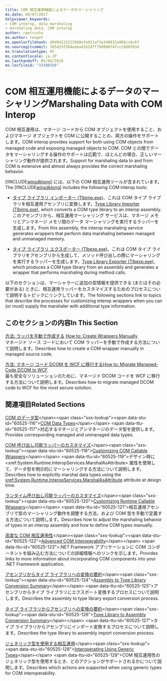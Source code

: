 ```yaml
---
title: COM 相互運用機能によるデータのマーシャリング
ms.date: 09/07/2017
helpviewer_keywords:
- COM interop, data marshaling
- marshaling data, COM interop
author: rpetrusha
ms.author: ronpet
ms.openlocfilehash: d0d94223223568efe921af3a340815a966cc6c6f
ms.sourcegitcommit: 3d5d33f384eeba41b2dff79d096f47ccc8d8f03d
ms.translationtype: HT
ms.contentlocale: ja-JP
ms.lasthandoff: 05/04/2018
ms.locfileid: "33388356"
---
```

# <a name="marshaling-data-with-com-interop"></a><span data-ttu-id="60525-102">COM 相互運用機能によるデータのマーシャリング</span><span class="sxs-lookup"><span data-stu-id="60525-102">Marshaling Data with COM Interop</span></span>
<span data-ttu-id="60525-103">COM 相互運用は、マネージ コードから COM オブジェクトを使用すること、およびマネージ オブジェクトを COM に公開することの、両方の操作をサポートします。</span><span class="sxs-lookup"><span data-stu-id="60525-103">COM interop provides support for both using COM objects from managed code and exposing managed objects to COM.</span></span> <span data-ttu-id="60525-104">COM との間でデータをマーシャリングする操作のサポートは広範で、ほとんどの場合、正しいマーシャリング動作が提供されます。</span><span class="sxs-lookup"><span data-stu-id="60525-104">Support for marshaling data to and from COM is extensive and almost always provides the correct marshaling behavior.</span></span>  
  
 <span data-ttu-id="60525-105">[!INCLUDE[winsdklong](../../../includes/winsdklong-md.md)] には、以下の COM 相互運用ツールが含まれています。</span><span class="sxs-lookup"><span data-stu-id="60525-105">The [!INCLUDE[winsdklong](../../../includes/winsdklong-md.md)] includes the following COM interop tools:</span></span>  
  
-   <span data-ttu-id="60525-106">[タイプ ライブラリ インポーター (Tlbimp.exe)](../../../docs/framework/tools/tlbimp-exe-type-library-importer.md)、これは COM タイプ ライブラリを相互運用アセンブリに変換します。</span><span class="sxs-lookup"><span data-stu-id="60525-106">[Type Library Importer (Tlbimp.exe)](../../../docs/framework/tools/tlbimp-exe-type-library-importer.md), which converts a COM type library to an interop assembly.</span></span> <span data-ttu-id="60525-107">このアセンブリから、相互運用マーシャリング サービスは、マネージ メモリとアンマネージ メモリ間のデータ マーシャリングを実行するラッパーを生成します。</span><span class="sxs-lookup"><span data-stu-id="60525-107">From this assembly, the interop marshaling service generates wrappers that perform data marshaling between managed and unmanaged memory.</span></span>  
  
-   <span data-ttu-id="60525-108">[タイプ ライブラリ エクスポーター (Tlbexp.exe)](../../../docs/framework/tools/tlbexp-exe-type-library-exporter.md)、これは COM タイプ ライブラリをアセンブリから生成して、メソッド呼び出しの際にマーシャリングを実行するラッパーを生成します。</span><span class="sxs-lookup"><span data-stu-id="60525-108">[Type Library Exporter (Tlbexp.exe)](../../../docs/framework/tools/tlbexp-exe-type-library-exporter.md), which produces a COM type library from an assembly and generates a wrapper that performs marshaling during method calls.</span></span>  
  
 <span data-ttu-id="60525-109">以下のセクションは、マーシャラーに追加の型情報を提供できる (またはその必要がある) ときに、相互運用ラッパーをカスタマイズするためのプロセスについて説明するトピックにリンクしています。</span><span class="sxs-lookup"><span data-stu-id="60525-109">The following sections link to topics that describe the processes for customizing interop wrappers when you can (or must) supply the marshaler with additional type information.</span></span>  
  
## <a name="in-this-section"></a><span data-ttu-id="60525-110">このセクションの内容</span><span class="sxs-lookup"><span data-stu-id="60525-110">In This Section</span></span>  
<span data-ttu-id="60525-111">[方法: ラッパを手動で作成する](how-to-create-wrappers-manually.md) </span><span class="sxs-lookup"><span data-stu-id="60525-111">[How to: Create Wrappers Manually](how-to-create-wrappers-manually.md) </span></span>  
<span data-ttu-id="60525-112">マネージド ソース コードにおいて COM ラッパーを手動で作成する方法について説明します。</span><span class="sxs-lookup"><span data-stu-id="60525-112">Describes how to create a COM wrapper manually in managed source code.</span></span> 
 
 [<span data-ttu-id="60525-113">方法: マネージ コード DCOM を WCF に移行する</span><span class="sxs-lookup"><span data-stu-id="60525-113">How to: Migrate Managed-Code DCOM to WCF</span></span>](../../../docs/framework/interop/how-to-migrate-managed-code-dcom-to-wcf.md)  
 <span data-ttu-id="60525-114">最も安全なソリューションのために、マネージド DCOM コードを WCF に移行する方法について説明します。</span><span class="sxs-lookup"><span data-stu-id="60525-114">Describes how to migrate managed DCOM code to WCF for the most secure solution.</span></span>  
  
## <a name="related-sections"></a><span data-ttu-id="60525-115">関連項目</span><span class="sxs-lookup"><span data-stu-id="60525-115">Related Sections</span></span>  
 <span data-ttu-id="60525-116">[COM のデータ型](https://msdn.microsoft.com/library/sak564ww(v=vs.100).aspx)</span><span class="sxs-lookup"><span data-stu-id="60525-116">[COM Data Types](https://msdn.microsoft.com/library/sak564ww(v=vs.100).aspx)</span></span>  
 <span data-ttu-id="60525-117">対応するマネージとアンマネージのデータ型を提供します。</span><span class="sxs-lookup"><span data-stu-id="60525-117">Provides corresponding managed and unmanaged data types.</span></span>  
  
 <span data-ttu-id="60525-118">[COM 呼び出し可能ラッパーのカスタマイズ](https://msdn.microsoft.com/library/3bwc828w(v=vs.100).aspx)</span><span class="sxs-lookup"><span data-stu-id="60525-118">[Customizing COM Callable Wrappers](https://msdn.microsoft.com/library/3bwc828w(v=vs.100).aspx)</span></span>  
 <span data-ttu-id="60525-119">デザイン時に <xref:System.Runtime.InteropServices.MarshalAsAttribute> 属性を使用して、データ型を明示的にマーシャリングする方法について説明します。</span><span class="sxs-lookup"><span data-stu-id="60525-119">Describes how to explicitly marshal data types using the <xref:System.Runtime.InteropServices.MarshalAsAttribute> attribute at design time.</span></span>  
  
 <span data-ttu-id="60525-120">[ランタイム呼び出し可能ラッパーのカスタマイズ](https://msdn.microsoft.com/library/e753eftz(v=vs.100).aspx)</span><span class="sxs-lookup"><span data-stu-id="60525-120">[Customizing Runtime Callable Wrappers](https://msdn.microsoft.com/library/e753eftz(v=vs.100).aspx)</span></span>  
 <span data-ttu-id="60525-121">相互運用アセンブリで型のマーシャリング動作を調整する方法、および COM 型を手動で定義する方法について説明します。</span><span class="sxs-lookup"><span data-stu-id="60525-121">Describes how to adjust the marshaling behavior of types in an interop assembly and how to define COM types manually.</span></span>  
  
 <span data-ttu-id="60525-122">[高度な COM 相互運用性](https://msdn.microsoft.com/library/bd9cdfyx(v=vs.100).aspx)</span><span class="sxs-lookup"><span data-stu-id="60525-122">[Advanced COM Interoperability](https://msdn.microsoft.com/library/bd9cdfyx(v=vs.100).aspx)</span></span>  
 <span data-ttu-id="60525-123">.NET Framework アプリケーションに COM コンポーネントを組み込む方法についての詳細情報へのリンクを示します。</span><span class="sxs-lookup"><span data-stu-id="60525-123">Provides links to more information about incorporating COM components into your .NET Framework application.</span></span>  
  
 <span data-ttu-id="60525-124">[アセンブリからタイプ ライブラリへの変換の要約](https://msdn.microsoft.com/library/xk1120c3(v=vs.100).aspx)</span><span class="sxs-lookup"><span data-stu-id="60525-124">[Assembly to Type Library Conversion Summary](https://msdn.microsoft.com/library/xk1120c3(v=vs.100).aspx)</span></span>  
 <span data-ttu-id="60525-125">アセンブリからタイプ ライブラリにエクスポート変換するプロセスについて説明します。</span><span class="sxs-lookup"><span data-stu-id="60525-125">Describes the assembly to type library export conversion process.</span></span>  
  
 <span data-ttu-id="60525-126">[タイプ ライブラリからアセンブリへの変換の要約](https://msdn.microsoft.com/library/k83zzh38(v=vs.100).aspx)</span><span class="sxs-lookup"><span data-stu-id="60525-126">[Type Library to Assembly Conversion Summary](https://msdn.microsoft.com/library/k83zzh38(v=vs.100).aspx)</span></span>  
 <span data-ttu-id="60525-127">タイプ ライブラリからアセンブリにインポート変換するプロセスについて説明します。</span><span class="sxs-lookup"><span data-stu-id="60525-127">Describes the type library to assembly import conversion process.</span></span>  
  
 <span data-ttu-id="60525-128">[ジェネリック型を使用する相互運用](https://msdn.microsoft.com/library/ms229590(v=vs.100).aspx)</span><span class="sxs-lookup"><span data-stu-id="60525-128">[Interoperating Using Generic Types](https://msdn.microsoft.com/library/ms229590(v=vs.100).aspx)</span></span>  
 <span data-ttu-id="60525-129">COM 相互運用性のジェネリック型を使用するとき、どのアクションがサポートされるかについて説明します。</span><span class="sxs-lookup"><span data-stu-id="60525-129">Describes which actions are supported when using generic types for COM interoperability.</span></span>

